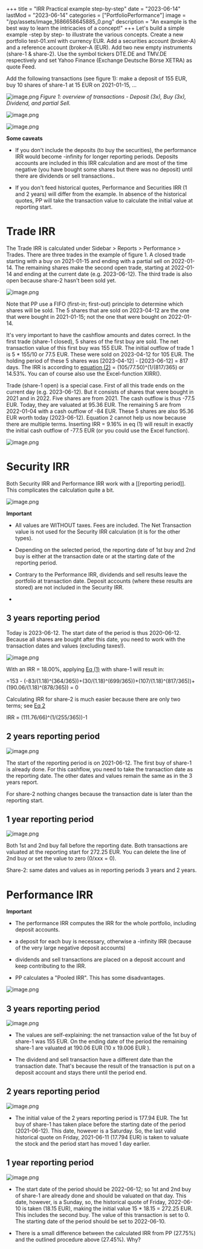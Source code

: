 +++
title =  "IRR Practical example step-by-step"
date =  "2023-06-14"
lastMod =  "2023-06-14"
categories =  ["PortfolioPerformance"]
image =  "/pp/assets/image_1686658645885_0.png"
description =  "An example is the best way to learn the intricacies of a concept!"
+++
Let's build a simple example -step by step- to illustrate the various concepts. Create a new portfolio test-01.xml with currency EUR. Add a securities account (broker-A) and a reference account (broker-A (EUR). Add two new empty instruments (share-1 & share-2). Use the symbol tickers DTE.DE and TMV.DE respectively and set Yahoo Finance (Exchange Deutsche Börse XETRA) as quote Feed.

Add the following transactions (see figure 1): make a deposit of 155 EUR, buy 10 shares of share-1 at 15 EUR on 2021-01-15, ...

![image.png](/pp/assets/image_1686655443984_0.png) 
*Figure 1: overview of transactions - Deposit (3x), Buy (3x), Dividend, and partial Sell.*

![image.png](/pp/assets/image_1686658645885_0.png)

![image.png](/pp/assets/image_1686658672294_0.png)

**Some caveats**

  + If you don't include the deposits (to buy the securities), the performance IRR would become -infinity for longer reporting periods. Deposits accounts are included in this IRR calculation and are most of the time negative (you have bought some shares but there was no deposit) until there are dividends or sell transactions..

  + If you don't feed historical quotes, Performance and Securities IRR (1 and 2 years) will differ from the example. In absence of the historical quotes, PP will take the transaction value to calculate the initial value at reporting start.

# Trade IRR

The Trade IRR is calculated under Sidebar > Reports > Performance > Trades. There are three trades in the example of figure 1. A closed trade starting with a buy on 2021-01-15 and ending with a partial sell on 2022-01-14. The remaining shares make the second open trade, starting at 2022-01-14 and ending at the current date (e.g. 2023-06-12). The third trade is also open because share-2 hasn't been sold yet.

![image.png](/pp/assets/image_1686597528267_0.png)

Note that PP use a FIFO (first-in; first-out) principle to determine which shares will be sold. The 5 shares that are sold on 2023-04-12 are the one that were bought in 2021-01-15; not the one that were bought on 2022-01-14.

It's very important to have the cashflow amounts and dates correct. In the first trade (share-1 closed), 5 shares of the first buy are sold. The net transaction value of this first buy was 155 EUR. The initial outflow of trade 1 is 5 * 155/10 or 77.5 EUR. These were sold on 2023-04-12 for 105 EUR. The holding period of these 5 shares was [2023-04-12] - [2023-06-12] = 817 days. The IRR is according to [equation (2)](64857685-4763-47b1-84c4-ecd9c446e6a1) = (105/77.50)^(1/(817/365) or 14.53%.  You can of course also use the Excel-function XIRR().

Trade (share-1 open) is a special case. First of all this trade ends on the current day (e.g. 2023-06-12). But it consists of shares that were bought in 2021 and in 2022. Five shares are from 2021. The cash outflow is thus -77.5 EUR. Today, they are valuated at 95.36 EUR. The remaining 5 are from 2022-01-04 with a cash outflow of -84 EUR. These 5 shares are also 95.36 EUR worth today (2023-06-12). Equation 2 cannot help us now because there are multiple terms. Inserting IRR = 9.16% in eq (1) will result in exactly the initial cash outflow of -77.5 EUR (or you could use the Excel function).

![image.png](/pp/assets/image_1686647319766_0.png)



# Security IRR

Both Security IRR and Performance IRR work with a [[reporting period]]. This complicates the calculation quite a bit.

![image.png](/pp/assets/image_1686649799830_0.png)

**Important**

  + All values are WITHOUT taxes. Fees are included. The Net Transaction value is not used for the Security IRR calculation (it is for the other types).

  + Depending on the selected period, the  reporting date of 1st buy and 2nd buy is either at the transaction date or at the starting date of the reporting period.

  + Contrary to the Performance IRR, dividends and sell results leave the portfolio at transaction date. Deposit accounts (where these results are stored) are not included in the Security IRR.

  + 

## 3 years reporting period

Today is 2023-06-12. The start date of the period is thus 2020-06-12. Because all shares are bought after this date, you need to work with the transaction dates and values (excluding taxes!).

![image.png](/pp/assets/image_1686655683120_0.png)

With an IRR = 18.00%, applying [Eq (1)](6484aa54-0f35-4a82-9d76-6a8a9abb0af6) with share-1 will result in:

=153 - (-83/(1.18)^(364/365))+(30/(1.18)^(699/365))+(107/(1.18)^(817/365))+(190.06/(1.18)^(878/365)) = 0

Calculating IRR for share-2 is much easier because there are only two terms; see [Eq 2](64857685-4763-47b1-84c4-ecd9c446e6a1)

IRR = (111.76/66)^(1/(255/365))-1



## 2 years reporting period



![image.png](/pp/assets/image_1686655768645_0.png)

The start of the reporting period is on 2021-06-12. The first buy of share-1 is already done. For this cashflow, you need to take the transaction date as the reporting date. The other dates and values remain the same as in the 3 years report.

For share-2 nothing changes because the transaction date is later than the reporting start.





## 1 year reporting period

![image.png](/pp/assets/image_1686655804917_0.png)

Both 1st and 2nd buy fall before the reporting date. Both transactions are valuated at the reporting start for 272.25 EUR. You can delete the line of 2nd buy or set the value to zero (0/xxx = 0).

Share-2: same dates and values as in reporting periods 3 years and 2 years.

# Performance IRR

**Important**

  + The performance IRR computes the IRR for the whole portfolio, including deposit accounts.

  + a deposit for each buy is necessary, otherwise a -infinity IRR (because of the very large negative deposit accounts)

  + dividends and sell transactions are placed on a deposit account and keep contributing to the IRR.

  + PP calculates a "Pooled IRR". This has some disadvantages.

![image.png](/pp/assets/image_1686640782465_0.png)

## 3 years reporting period

![image.png](/pp/assets/image_1686597879102_0.png)

  + The values are self-explaining: the net transaction value of the 1st buy of share-1 was 155 EUR. On the ending date of the period the remaining share-1 are valuated at 190.06 EUR (10 x 19.006 EUR ).

  + The dividend and sell transaction have a different date than the transaction date. That's because the result of the transaction is put on a deposit account and stays there until the period end.

## 2 years reporting period

![image.png](/pp/assets/image_1686597842060_0.png)

  + The initial value of the 2 years reporting period is 177.94 EUR. The 1st buy of share-1 has taken place before the starting date of the period (2021-06-12). This date, however is a Saturday. So, the last valid historical quote on Friday, 2021-06-11 (17.794 EUR) is taken to valuate the stock and the period start has moved 1 day earlier.

## 1 year reporting period

![image.png](/pp/assets/image_1686597794897_0.png)

  + The start date of the period should be 2022-06-12; so 1st and 2nd buy of share-1 are already done and should be valuated on that day. This date, however, is a Sunday, so, the historical quote of Friday, 2022-06-10 is taken (18.15 EUR), making the initial value 15 * 18.15 = 272.25 EUR. This includes the second buy. The value of this transaction is set to 0. The starting date of the period should be set to 2022-06-10.

  + There is a small difference between the calculated IRR from PP (27.75%) and the outlined procedure above (27.45%). Why?


